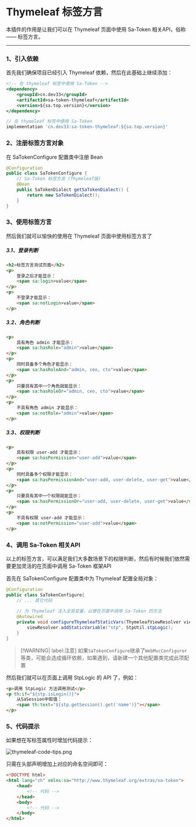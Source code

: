 # Thymeleaf 标签方言

本插件的作用是让我们可以在 Thymeleaf 页面中使用 Sa-Token 相关API，俗称 —— 标签方言。

--- 

### 1、引入依赖 
首先我们确保项目已经引入 Thymeleaf 依赖，然后在此基础上继续添加：

<!---------------------------- tabs:start ---------------------------->
<!-------- tab:Maven 方式 -------->
``` xml 
<!-- 在 thymeleaf 标签中使用 Sa-Token -->
<dependency>
	<groupId>cn.dev33</groupId>
	<artifactId>sa-token-thymeleaf</artifactId>
	<version>${sa.top.version}</version>
</dependency>
```
<!-------- tab:Gradle 方式 -------->
``` gradle
// 在 thymeleaf 标签中使用 Sa-Token
implementation 'cn.dev33:sa-token-thymeleaf:${sa.top.version}'
```
<!---------------------------- tabs:end ---------------------------->


### 2、注册标签方言对象 
在 SaTokenConfigure 配置类中注册 Bean 
``` java
@Configuration
public class SaTokenConfigure {
	// Sa-Token 标签方言 (Thymeleaf版)
	@Bean
	public SaTokenDialect getSaTokenDialect() {
		return new SaTokenDialect();
	}
}
```


### 3、使用标签方言 
然后我们就可以愉快的使用在 Thymeleaf 页面中使用标签方言了 

##### 3.1、登录判断 
``` html
<h2>标签方言测试页面</h2>
<p>
	登录之后才能显示：
	<span sa:login>value</span>
</p>
<p>
	不登录才能显示：
	<span sa:notLogin>value</span>
</p>
```

##### 3.2、角色判断
``` html
<p>
	具有角色 admin 才能显示：
	<span sa:hasRole="admin">value</span>
</p>
<p>
	同时具备多个角色才能显示：
	<span sa:hasRoleAnd="admin, ceo, cto">value</span>
</p>
<p>
	只要具有其中一个角色就能显示：
	<span sa:hasRoleOr="admin, ceo, cto">value</span>
</p>
<p>
	不具有角色 admin 才能显示：
	<span sa:notRole="admin">value</span>
</p>
```

##### 3.3、权限判断
``` html
<p>
	具有权限 user-add 才能显示：
	<span sa:hasPermission="user-add">value</span>
</p>
<p>
	同时具备多个权限才能显示：
	<span sa:hasPermissionAnd="user-add, user-delete, user-get">value</span>
</p>
<p>
	只要具有其中一个权限就能显示：
	<span sa:hasPermissionOr="user-add, user-delete, user-get">value</span>
</p>
<p>
	不具有权限 user-add 才能显示：
	<span sa:notPermission="user-add">value</span>
</p>
```


### 4、调用 Sa-Token 相关API  

以上的标签方言，可以满足我们大多数场景下的权限判断，然后有时候我们依然需要更加灵活的在页面中调用 Sa-Token 框架API  

首先在 SaTokenConfigure 配置类中为 Thymeleaf 配置全局对象：

``` java
@Configuration
public class SaTokenConfigure{
	// ... 其它代码
	
	// 为 Thymeleaf 注入全局变量，以便在页面中调用 Sa-Token 的方法 
	@Autowired
	private void configureThymeleafStaticVars(ThymeleafViewResolver viewResolver) {
		viewResolver.addStaticVariable("stp", StpUtil.stpLogic);
	}
}
```

> [!WARNING| label:注意] 
> 如果`SaTokenConfigure`继承了`WebMvcConfigurer`等类，可能会造成循环依赖，如果遇到，请新建一个其他配置类完成此项配置


然后我们就可以在页面上调用 StpLogic 的 API 了，例如：
 
``` html
<p>调用 StpLogic 方法调用测试</p>
<p th:if="${stp.isLogin()}">
	从SaSession中取值：
	<span th:text="${stp.getSession().get('name')}"></span>
</p>
```


### 5、代码提示

如果想在写标签属性时增加代码提示：

![thymeleaf-code-tips.png](https://oss.dev33.cn/sa-token/doc/thymeleaf-code-tips.png 's-w')

只需在头部声明增加上对应的命名空间即可：

``` html
<!DOCTYPE html>
<html lang="zh" xmlns:sa="http://www.thymeleaf.org/extras/sa-token">
	<head>
		<!-- 代码 -->
	</head>
	<body>
		<!-- 代码 -->
	</body>
</html>
```




